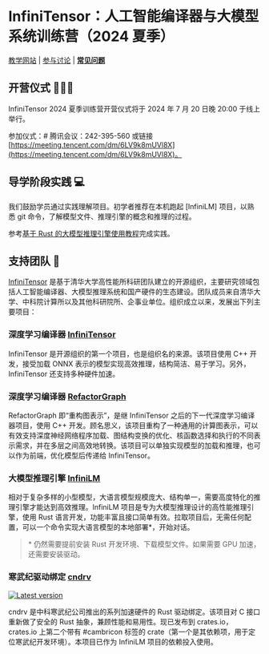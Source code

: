 ﻿# InfiniTensor：人工智能编译器与大模型系统训练营（2024 夏季）

[教学网站](https://opencamp.cn/InfiniTensor/camp/2024summer)
|
[参与讨论](https://github.com/orgs/LearningInfiniTensor/discussions)
|
[**常见问题**](../qa.md)

## 开营仪式 🎉🎉🎉

InfiniTensor 2024 夏季训练营开营仪式将于 2024 年 7 月 20 日晚 20:00 于线上举行。

参加仪式：\# 腾讯会议：242-395-560 或链接 [https://meeting.tencent.com/dm/6LV9k8mUVl8X](https://meeting.tencent.com/dm/6LV9k8mUVl8X)。

## 导学阶段实践 💻

我们鼓励学员通过实践理解项目。初学者推荐在本机跑起 [InfiniLM] 项目，以熟悉 git 命令，了解模型文件、推理引擎的概念和推理的过程。

参考[基于 Rust 的大模型推理引擎使用教程](../InfiniLM-user-guide/doc.md)完成实践。

## 支持团队 🤝

[InfiniTensor](https://github.com/InfiniTensor) 是基于清华大学高性能所科研团队建立的开源组织，主要研究领域包括人工智能编译器、大模型推理系统和国产硬件的生态建设。团队成员来自清华大学、中科院计算所以及其他科研院所、企事业单位。组织成立以来，发展出下列主要项目：

### 深度学习编译器 [InfiniTensor](https://github.com/InfiniTensor/InfiniTensor)

InfiniTensor 是开源组织的第一个项目，也是组织名的来源。该项目使用 C++ 开发，接受加载 ONNX 表示的模型实现高效推理，结构简洁、易于学习。另外，InfiniTensor 还支持多种硬件加速。

### 深度学习编译器 [RefactorGraph](https://github.com/InfiniTensor/RefactorGraph)

RefactorGraph 即“重构图表示”，是继 InfiniTensor 之后的下一代深度学习编译器项目，使用 C++ 开发。顾名思义，该项目重构了一种通用的计算图表示，可以有效支持深度神经网络程序加载、图结构变换的优化、核函数选择和执行的不同表示需求，并在多层之间高效地转换。该项目可以单独实现模型的加载和推理，也可以作为前端，优化模型后传递给 InfiniTensor。

### 大模型推理引擎 [InfiniLM](https://github.com/InfiniTensor/InfiniLM)

相对于复杂多样的小型模型，大语言模型规模庞大、结构单一，需要高度特化的推理引擎才能达到高效推理。InfiniLM 项目是专为大模型推理设计的高性能推理引擎，使用 Rust 语言开发，功能丰富且接口简单有效。拉取项目后，无需任何配置，可以一个命令实现大语言模型的本地部署*，开始对话。

> \* 仍然需要提前安装 Rust 开发环境、下载模型文件。如果需要 GPU 加速，还需要安装驱动。

### 寒武纪驱动绑定 [cndrv](https://github.com/InfiniTensor/cndrv)

[![Latest version](https://img.shields.io/crates/v/cndrv.svg)](https://crates.io/crates/cndrv)

cndrv 是中科寒武纪公司推出的系列加速硬件的 Rust 驱动绑定。该项目对 C 接口重新做了安全的 Rust 抽象，兼顾性能和易用性。现已发布到 crates.io，crates.io 上第二个带有 #cambricon 标签的 crate（第一个是其依赖项，用于定位寒武纪开发环境）。本项目已作为 InfiniLM 项目的依赖投入使用。
